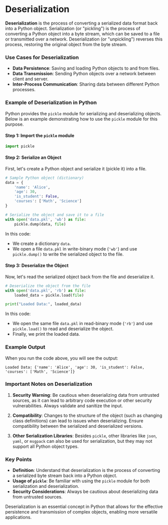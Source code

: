 # Deserialization
**Deserialization** is the process of converting a serialized data format back into a Python object. Serialization (or "pickling") is the process of converting a Python object into a byte stream, which can be saved to a file or transmitted over a network. Deserialization (or "unpickling") reverses this process, restoring the original object from the byte stream.

### Use Cases for Deserialization

- **Data Persistence**: Saving and loading Python objects to and from files.
- **Data Transmission**: Sending Python objects over a network between client and server.
- **Inter-Process Communication**: Sharing data between different Python processes.

### Example of Deserialization in Python

Python provides the `pickle` module for serializing and deserializing objects. Below is an example demonstrating how to use the `pickle` module for this purpose.

#### Step 1: Import the `pickle` module

```python
import pickle
```

#### Step 2: Serialize an Object

First, let's create a Python object and serialize it (pickle it) into a file.

```python
# Sample Python object (dictionary)
data = {
    'name': 'Alice',
    'age': 30,
    'is_student': False,
    'courses': ['Math', 'Science']
}

# Serialize the object and save it to a file
with open('data.pkl', 'wb') as file:
    pickle.dump(data, file)
```

In this code:
- We create a dictionary `data`.
- We open a file `data.pkl` in write-binary mode (`'wb'`) and use `pickle.dump()` to write the serialized object to the file.

#### Step 3: Deserialize the Object

Now, let's read the serialized object back from the file and deserialize it.

```python
# Deserialize the object from the file
with open('data.pkl', 'rb') as file:
    loaded_data = pickle.load(file)

print("Loaded Data:", loaded_data)
```

In this code:
- We open the same file `data.pkl` in read-binary mode (`'rb'`) and use `pickle.load()` to read and deserialize the object.
- Finally, we print the loaded data.

### Example Output

When you run the code above, you will see the output:

```
Loaded Data: {'name': 'Alice', 'age': 30, 'is_student': False, 'courses': ['Math', 'Science']}
```

### Important Notes on Deserialization

1. **Security Warning**: Be cautious when deserializing data from untrusted sources, as it can lead to arbitrary code execution or other security vulnerabilities. Always validate and sanitize the input.
  
2. **Compatibility**: Changes to the structure of the object (such as changing class definitions) can lead to issues when deserializing. Ensure compatibility between the serialized and deserialized versions.

3. **Other Serialization Libraries**: Besides `pickle`, other libraries like `json`, `yaml`, or `msgpack` can also be used for serialization, but they may not support all Python object types.

### Key Points 

- **Definition**: Understand that deserialization is the process of converting a serialized byte stream back into a Python object.
- **Usage of `pickle`**: Be familiar with using the `pickle` module for both serialization and deserialization.
- **Security Considerations**: Always be cautious about deserializing data from untrusted sources.

Deserialization is an essential concept in Python that allows for the effective persistence and transmission of complex objects, enabling more versatile applications.